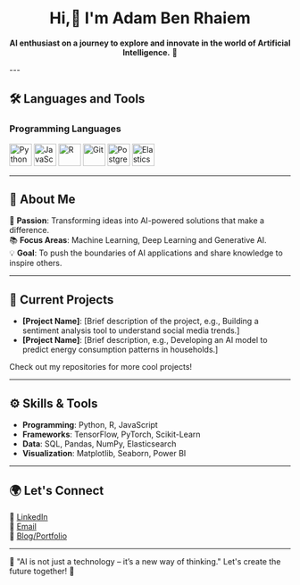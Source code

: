 
  <div align="center">
    
# Hi,👋 I'm Adam Ben Rhaiem 

 **AI enthusiast on a journey to explore and innovate in the world of Artificial Intelligence.** 🚀 
</div>
---

## 🛠️ Languages and Tools  

### Programming Languages  
<p align>
<img src="https://cdn.jsdelivr.net/gh/devicons/devicon/icons/python/python-original.svg" alt="Python" width="40" height="40"/>  
  
<img src="https://cdn.jsdelivr.net/gh/devicons/devicon/icons/javascript/javascript-original.svg" alt="JavaScript" width="40" height="40"/>  
  
<img src="https://cdn.jsdelivr.net/gh/devicons/devicon/icons/r/r-original.svg" alt="R" width="40" height="40"/>  

<img src="https://cdn.jsdelivr.net/gh/devicons/devicon/icons/git/git-original.svg" alt="Git" width="40" height="40"/>  
  
<img src="https://cdn.jsdelivr.net/gh/devicons/devicon/icons/postgresql/postgresql-original.svg" alt="PostgreSQL" width="40" height="40"/> 

<img src="https://cdn.jsdelivr.net/gh/devicons/devicon/icons/elasticsearch/elasticsearch-original.svg" alt="Elasticsearch" width="40" height="40"/>  
</p>

---



## 🌟 About Me  

🔬 **Passion**: Transforming ideas into AI-powered solutions that make a difference.  
📚 **Focus Areas**: Machine Learning, Deep Learning and Generative AI.  
💡 **Goal**: To push the boundaries of AI applications and share knowledge to inspire others.  

---

## 🧠 Current Projects  

- **[Project Name]**: [Brief description of the project, e.g., Building a sentiment analysis tool to understand social media trends.]  
- **[Project Name]**: [Brief description, e.g., Developing an AI model to predict energy consumption patterns in households.]  

Check out my repositories for more cool projects!  

---

## ⚙️ Skills & Tools  

- **Programming**: Python, R, JavaScript  
- **Frameworks**: TensorFlow, PyTorch, Scikit-Learn  
- **Data**: SQL, Pandas, NumPy, Elasticsearch  
- **Visualization**: Matplotlib, Seaborn, Power BI  

---

## 🌍 Let's Connect  

💼 [LinkedIn](https://www.linkedin.com/in/your-profile)  
📧 [Email](mailto:your.email@example.com)  
📝 [Blog/Portfolio](https://yourwebsite.com)  

---

🚀 "AI is not just a technology – it’s a new way of thinking." Let's create the future together! 🌟  

<!---
adam-ben-rhaiem/adam-ben-rhaiem is a ✨ special ✨ repository because its `README.md` (this file) appears on your GitHub profile.
You can click the Preview link to take a look at your changes.
--->
